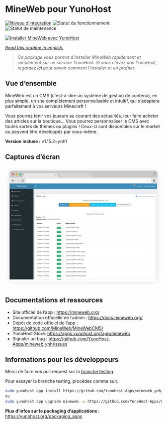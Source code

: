 <!--
N.B.: This README was automatically generated by https://github.com/YunoHost/apps/tree/master/tools/readme_generator
It shall NOT be edited by hand.
-->

# MineWeb pour YunoHost

[![Niveau d’intégration](https://dash.yunohost.org/integration/mineweb.svg)](https://dash.yunohost.org/appci/app/mineweb) ![Statut du fonctionnement](https://ci-apps.yunohost.org/ci/badges/mineweb.status.svg) ![Statut de maintenance](https://ci-apps.yunohost.org/ci/badges/mineweb.maintain.svg)

[![Installer MineWeb avec YunoHost](https://install-app.yunohost.org/install-with-yunohost.svg)](https://install-app.yunohost.org/?app=mineweb)

*[Read this readme in english.](./README.md)*

> *Ce package vous permet d’installer MineWeb rapidement et simplement sur un serveur YunoHost.
Si vous n’avez pas YunoHost, regardez [ici](https://yunohost.org/#/install) pour savoir comment l’installer et en profiter.*

## Vue d’ensemble

MineWeb est un CMS (c'est-à-dire un système de gestion de contenu), en plus simple, un site complètement personnalisable et intuitif, qui s'adaptera parfaitement à vos serveurs Minecraft !

Vous pourrez tenir vos joueurs au courant des actualités, leur faire acheter des articles sur la boutique... Vous pourrez personnaliser le CMS avec toutes sortes de thèmes ou plugins ! Ceux-ci sont disponibles sur le market ou peuvent être développés par vous-même.


**Version incluse :** v1.15.2~ynh1

## Captures d’écran

![Capture d’écran de MineWeb](./doc/screenshots/features1_mb.png)

## Documentations et ressources

* Site officiel de l’app : <https://mineweb.org/>
* Documentation officielle de l’admin : <https://docs.mineweb.org/>
* Dépôt de code officiel de l’app : <https://github.com/MineWeb/MineWebCMS/>
* YunoHost Store: <https://apps.yunohost.org/app/mineweb>
* Signaler un bug : <https://github.com/YunoHost-Apps/mineweb_ynh/issues>

## Informations pour les développeurs

Merci de faire vos pull request sur la [branche testing](https://github.com/YunoHost-Apps/mineweb_ynh/tree/testing).

Pour essayer la branche testing, procédez comme suit.

``` bash
sudo yunohost app install https://github.com/YunoHost-Apps/mineweb_ynh/tree/testing --debug
ou
sudo yunohost app upgrade mineweb -u https://github.com/YunoHost-Apps/mineweb_ynh/tree/testing --debug
```

**Plus d’infos sur le packaging d’applications :** <https://yunohost.org/packaging_apps>